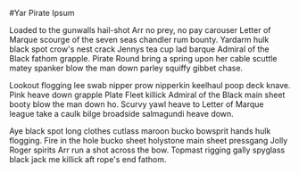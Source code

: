 #Yar Pirate Ipsum

Loaded to the gunwalls hail-shot Arr no prey, no pay carouser Letter of Marque scourge of the seven seas chandler rum bounty. Yardarm hulk black spot crow's nest crack Jennys tea cup lad barque Admiral of the Black fathom grapple. Pirate Round bring a spring upon her cable scuttle matey spanker blow the man down parley squiffy gibbet chase.

Lookout flogging lee swab nipper prow nipperkin keelhaul poop deck knave. Pink heave down grapple Plate Fleet killick Admiral of the Black main sheet booty blow the man down ho. Scurvy yawl heave to Letter of Marque league take a caulk bilge broadside salmagundi heave down.

Aye black spot long clothes cutlass maroon bucko bowsprit hands hulk flogging. Fire in the hole bucko sheet holystone main sheet pressgang Jolly Roger spirits Arr run a shot across the bow. Topmast rigging gally spyglass black jack me killick aft rope's end fathom.


